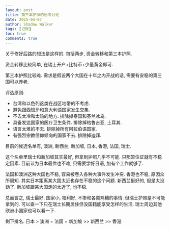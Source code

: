 ```yaml
---
layout: post
title: 第三本护照的思考讨论
date: 2025-04-07
author: Shadow Walker
tags: [记账]
toc: true
comments: true
---
```


关于修好后路的想法是这样的. 包括两步, 资金转移和第三本护照. 

资金转移比较简单, 在瑞士开户+比特币+少量黄金即可. 

第三本护照比较难.  需求是假设两个大国在十年之内开战的话, 需要有安稳的第三国可以养老. 

评选原则: 

- 台湾和以色列这类在战区地带的不考虑. 
- 避免跟西班牙和意大利语国家发生交集. 
- 不去太冷和太热的地方. 排除掉泰国和芬兰冰岛. 
- 具备发达国家的医疗卫生条件. 排除掉格鲁吉亚, 土耳其. 
- 语言太难的不去. 排除掉所有阿拉伯语国家. 
- 有强烈宗教信仰倾向的国家不去. 排除掉迪拜. 

目前的候选名单有, 澳洲, 新西兰, 新加坡, 日本, 香港, 法国, 瑞士. 

这个名单里瑞士和新加坡其实最好, 但拿到护照几乎不可能. 只那暂住证就有不稳定因素.  目前认为日本最优也不难, 只需要学好日语, 加有个工作就够了. 

法国和澳洲这种大国也不稳, 容易被卷入各种大事件发生冲突.  香港也不稳, 原因众所周知. 其实日本距离某大国太近也存在不稳的这个问题.  新西兰挺好的, 但是太没劲了.  新加坡跟某大国走的太近了, 也不稳. 

总而言之, 瑞士最好, 国家小, 福利好, 不掺和各类鸡糟的事情. 但瑞士护照是不可能拿到的. 可以查一下只在瑞士长期居住但没国籍能享受怎样的生活. 瑞士周边其他欧洲小国家也可以看一下. 

剩下排名.  日本 > 澳洲 = 法国 = 新加坡 >> 新西兰 >> 香港. 